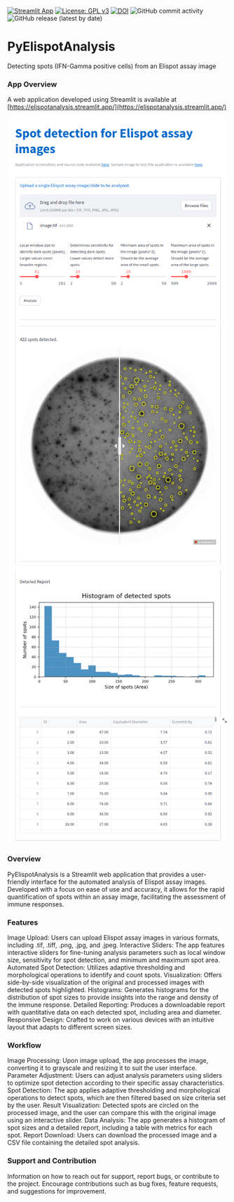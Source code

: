 [![Streamlit App](https://static.streamlit.io/badges/streamlit_badge_black_white.svg)](https://elispotanalysis.streamlit.app/)
[![License: GPL v3](https://img.shields.io/badge/License-GPLv3-blue.svg)](https://www.gnu.org/licenses/gpl-3.0)
[![DOI](https://zenodo.org/badge/700845163.svg)](https://zenodo.org/doi/10.5281/zenodo.10630699)
![GitHub commit activity](https://img.shields.io/github/commit-activity/m/ajinkya-kulkarni/PyElispotAnalysis)
![GitHub release (latest by date)](https://img.shields.io/github/v/release/ajinkya-kulkarni/PyElispotAnalysis)

# PyElispotAnalysis
Detecting spots (IFN-Gamma positive cells) from an Elispot assay image

### App Overview

A web application developed using Streamlit is available at [https://elispotanalysis.streamlit.app/](https://elispotanalysis.streamlit.app/)

![alt text](https://github.com/ajinkya-kulkarni/PyElispotAnalysis/blob/main/AppImage1.png)
![alt text](https://github.com/ajinkya-kulkarni/PyElispotAnalysis/blob/main/AppImage2.png)
![alt text](https://github.com/ajinkya-kulkarni/PyElispotAnalysis/blob/main/AppImage3.png)

### Overview
PyElispotAnalysis is a Streamlit web application that provides a user-friendly interface for the automated analysis of Elispot assay images. Developed with a focus on ease of use and accuracy, it allows for the rapid quantification of spots within an assay image, facilitating the assessment of immune responses.

### Features
Image Upload: Users can upload Elispot assay images in various formats, including .tif, .tiff, .png, .jpg, and .jpeg.
Interactive Sliders: The app features interactive sliders for fine-tuning analysis parameters such as local window size, sensitivity for spot detection, and minimum and maximum spot area.
Automated Spot Detection: Utilizes adaptive thresholding and morphological operations to identify and count spots.
Visualization: Offers side-by-side visualization of the original and processed images with detected spots highlighted.
Histograms: Generates histograms for the distribution of spot sizes to provide insights into the range and density of the immune response.
Detailed Reporting: Produces a downloadable report with quantitative data on each detected spot, including area and diameter.
Responsive Design: Crafted to work on various devices with an intuitive layout that adapts to different screen sizes.

### Workflow
Image Processing: Upon image upload, the app processes the image, converting it to grayscale and resizing it to suit the user interface.
Parameter Adjustment: Users can adjust analysis parameters using sliders to optimize spot detection according to their specific assay characteristics.
Spot Detection: The app applies adaptive thresholding and morphological operations to detect spots, which are then filtered based on size criteria set by the user.
Result Visualization: Detected spots are circled on the processed image, and the user can compare this with the original image using an interactive slider.
Data Analysis: The app generates a histogram of spot sizes and a detailed report, including a table with metrics for each spot.
Report Download: Users can download the processed image and a CSV file containing the detailed spot analysis.

### Support and Contribution
Information on how to reach out for support, report bugs, or contribute to the project. Encourage contributions such as bug fixes, feature requests, and suggestions for improvement.
